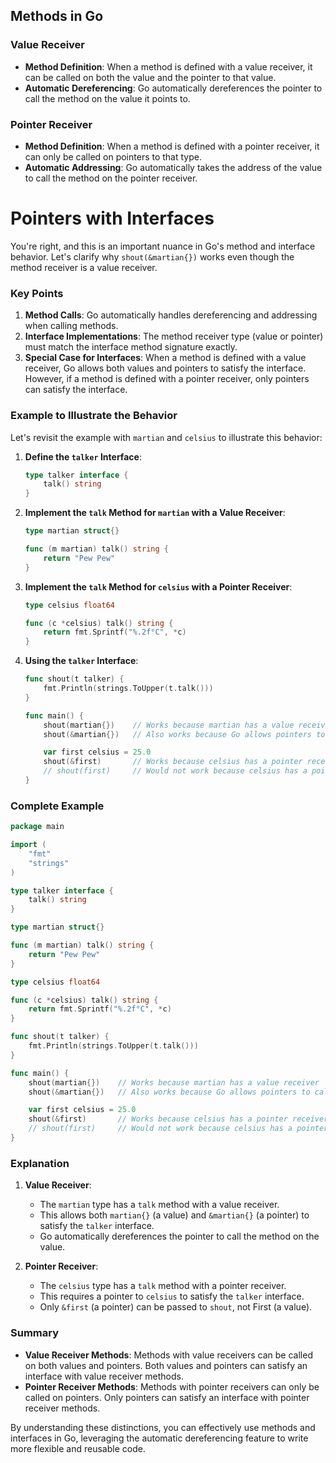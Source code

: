 ## Methods in Go
### Value Receiver

- **Method Definition**: When a method is defined with a value receiver, it can be called on both the value and the pointer to that value.
- **Automatic Dereferencing**: Go automatically dereferences the pointer to call the method on the value it points to.

### Pointer Receiver

- **Method Definition**: When a method is defined with a pointer receiver, it can only be called on pointers to that type.
- **Automatic Addressing**: Go automatically takes the address of the value to call the method on the pointer receiver.

# Pointers with Interfaces
You're right, and this is an important nuance in Go's method and interface behavior. Let's clarify why `shout(&martian{})` works even though the method receiver is a value receiver.

### Key Points

1. **Method Calls**: Go automatically handles dereferencing and addressing when calling methods.
2. **Interface Implementations**: The method receiver type (value or pointer) must match the interface method signature exactly.
3. **Special Case for Interfaces**: When a method is defined with a value receiver, Go allows both values and pointers to satisfy the interface. However, if a method is defined with a pointer receiver, only pointers can satisfy the interface.

### Example to Illustrate the Behavior

Let's revisit the example with `martian` and `celsius` to illustrate this behavior:

1. **Define the `talker` Interface**:
    ```go
    type talker interface {
        talk() string
    }
    ```

2. **Implement the `talk` Method for `martian` with a Value Receiver**:
    ```go
    type martian struct{}

    func (m martian) talk() string {
        return "Pew Pew"
    }
    ```

3. **Implement the `talk` Method for `celsius` with a Pointer Receiver**:
    ```go
    type celsius float64

    func (c *celsius) talk() string {
        return fmt.Sprintf("%.2f°C", *c)
    }
    ```

4. **Using the `talker` Interface**:
    ```go
    func shout(t talker) {
        fmt.Println(strings.ToUpper(t.talk()))
    }

    func main() {
        shout(martian{})    // Works because martian has a value receiver
        shout(&martian{})   // Also works because Go allows pointers to call value receiver methods

        var first celsius = 25.0
        shout(&first)       // Works because celsius has a pointer receiver
        // shout(first)     // Would not work because celsius has a pointer receiver
    }
    ```

### Complete Example

```go
package main

import (
    "fmt"
    "strings"
)

type talker interface {
    talk() string
}

type martian struct{}

func (m martian) talk() string {
    return "Pew Pew"
}

type celsius float64

func (c *celsius) talk() string {
    return fmt.Sprintf("%.2f°C", *c)
}

func shout(t talker) {
    fmt.Println(strings.ToUpper(t.talk()))
}

func main() {
    shout(martian{})    // Works because martian has a value receiver
    shout(&martian{})   // Also works because Go allows pointers to call value receiver methods

    var first celsius = 25.0
    shout(&first)       // Works because celsius has a pointer receiver
    // shout(first)     // Would not work because celsius has a pointer receiver
}
```

### Explanation

1. **Value Receiver**:
    - The `martian` type has a `talk` method with a value receiver.
    - This allows both `martian{}` (a value) and `&martian{}` (a pointer) to satisfy the `talker` interface.
    - Go automatically dereferences the pointer to call the method on the value.

2. **Pointer Receiver**:
    - The `celsius` type has a `talk` method with a pointer receiver.
    - This requires a pointer to `celsius` to satisfy the `talker` interface.
    - Only `&first` (a pointer) can be passed to `shout`, not First (a value).

### Summary

- **Value Receiver Methods**: Methods with value receivers can be called on both values and pointers. Both values and pointers can satisfy an interface with value receiver methods.
- **Pointer Receiver Methods**: Methods with pointer receivers can only be called on pointers. Only pointers can satisfy an interface with pointer receiver methods.

By understanding these distinctions, you can effectively use methods and interfaces in Go, leveraging the automatic dereferencing feature to write more flexible and reusable code.